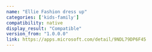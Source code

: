 ```yaml
---
name: "Ellie Fashion dress up"
categories: ['kids-family']
compatibility: native
display_result: "Compatible"
version_from: "1.0.0.0"
link: https://apps.microsoft.com/detail/9NDL79DP6F45
---
```


